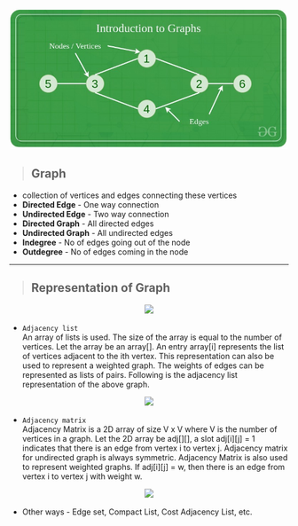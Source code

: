 <p align="center">
    <img src="./Images/graphintro.jpeg"  width="500" />
</p>   

>## **Graph**
- collection of  vertices and edges connecting these vertices  
- **Directed Edge** - One way connection  
- **Undirected Edge** - Two way connection  
- **Directed Graph** -  All directed edges   
- **Undirected Graph** - All undirected edges  
- **Indegree** - No of edges going out of the node  
- **Outdegree** - No of edges coming in the node  

------------------------
>## Representation of Graph

<p align="center">
    <img src="./Images/ex.png"  width="200" />
</p>

- `Adjacency list`   
An array of lists is used. The size of the array is equal to the number of vertices. Let the array be an array[]. An entry array[i] represents the list of vertices adjacent to the ith vertex. This representation can also be used to represent a weighted graph. The weights of edges can be represented as lists of pairs. Following is the adjacency list representation of the above graph.  
 

 <p align="center">
    <img src="./Images/listadjacency.png"  width="400" />
</p>

- `Adjacency matrix`  
Adjacency Matrix is a 2D array of size V x V where V is the number of vertices in a graph. Let the 2D array be adj[][], a slot adj[i][j] = 1 indicates that there is an edge from vertex i to vertex j. Adjacency matrix for undirected graph is always symmetric. Adjacency Matrix is also used to represent weighted graphs. If adj[i][j] = w, then there is an edge from vertex i to vertex j with weight w.

<p align="center">
    <img src="./Images/adjacencymatrix.png"  width="200" />
</p>

- Other ways - Edge set, Compact List, Cost Adjacency List, etc.

